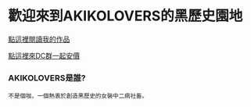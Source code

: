 # 歡迎來到AKIKOLOVERS的黑歷史園地


[點這裡閱讀我的作品](/src/index.md)

<a href="https://discord.gg/4A37axTgje">點這裡來DC群一起安價</a>

### AKIKOLOVERS是誰?
```
不是個咖，一個熱衷於創造黑歷史的女裝中二病社畜。
```

